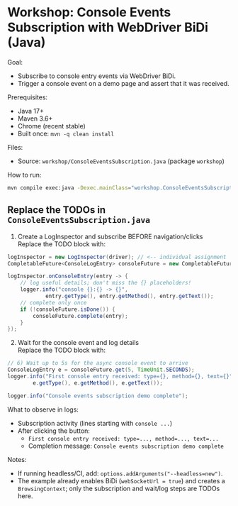 # Workshop: Console Events Subscription with WebDriver BiDi (Java)

Goal:
- Subscribe to console entry events via WebDriver BiDi.
- Trigger a console event on a demo page and assert that it was received.

Prerequisites:
- Java 17+
- Maven 3.6+
- Chrome (recent stable)
- Built once: `mvn -q clean install`

Files:
- Source: `workshop/ConsoleEventsSubscription.java` (package `workshop`)

How to run:
```bash
mvn compile exec:java -Dexec.mainClass="workshop.ConsoleEventsSubscription"
```

## Replace the TODOs in `ConsoleEventsSubscription.java`

1) Create a LogInspector and subscribe BEFORE navigation/clicks  
Replace the TODO block with:
```java
logInspector = new LogInspector(driver); // <-- individual assignment
CompletableFuture<ConsoleLogEntry> consoleFuture = new CompletableFuture<>();

logInspector.onConsoleEntry(entry -> {
    // log useful details; don't miss the {} placeholders!
    logger.info("console {}:{} -> {}",
            entry.getType(), entry.getMethod(), entry.getText());
    // complete only once
    if (!consoleFuture.isDone()) {
        consoleFuture.complete(entry);
    }
});
```

2) Wait for the console event and log details  
Replace the TODO block with:
```java
// 6) Wait up to 5s for the async console event to arrive
ConsoleLogEntry e = consoleFuture.get(5, TimeUnit.SECONDS);
logger.info("First console entry received: type={}, method={}, text={}",
        e.getType(), e.getMethod(), e.getText());

logger.info("Console events subscription demo complete");
```

What to observe in logs:
- Subscription activity (lines starting with `console ...`)
- After clicking the button:
  - `First console entry received: type=..., method=..., text=...`
  - Completion message: `Console events subscription demo complete`

Notes:
- If running headless/CI, add: `options.addArguments("--headless=new")`.
- The example already enables BiDi (`webSocketUrl = true`) and creates a `BrowsingContext`; only the subscription and wait/log steps are TODOs here.
